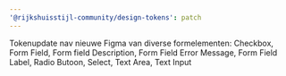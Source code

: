 ```yaml
---
'@rijkshuisstijl-community/design-tokens': patch
---
```


Tokenupdate nav nieuwe Figma van diverse formelementen: Checkbox, Form Field, Form field Description, Form Field Error Message, Form Field Label, Radio Butoon, Select, Text Area, Text Input
